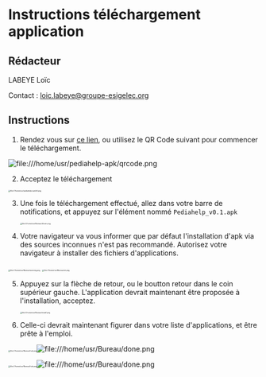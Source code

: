# Instructions téléchargement application

## Rédacteur

LABEYE Loïc

Contact : <loic.labeye@groupe-esigelec.org>

## Instructions

1. Rendez vous sur [ce lien](https://github.com/pediahelp-apk/pediahelp-apk/releases/download/0.1/Pediahelp_v0.1.apk), ou utilisez le QR Code suivant pour commencer le téléchargement.

![file:///home/usr/pediahelp-apk/qrcode.png](file:///home/usr/pediahelp-apk/qrcode.png)

2. Acceptez le téléchargement

<img src="file:///home/usr/pediahelp-apk/dl.png" alt="file:///home/usr/pediahelp-apk/dl.png" style="zoom: 25%;" />

3. Une fois le téléchargement effectué, allez dans votre barre de notifications, et appuyez sur l'élément nommé `Pediahelp_v0.1.apk`

   <img src="file:///home/usr/Bureau/dlover.png" alt="file:///home/usr/Bureau/dlover.png" style="zoom:25%;" />

4. Votre navigateur va vous informer que par défaut l'installation d'apk via des sources inconnues n'est pas recommandé. Autorisez votre navigateur à installer des fichiers d'applications.

<img src="file:///home/usr/Bureau/warning.png" alt="file:///home/usr/Bureau/warning.png" style="zoom:25%;" />

<img src="file:///home/usr/Bureau/ok.png" alt="file:///home/usr/Bureau/ok.png" style="zoom:25%;" />

5. Appuyez sur la flèche de retour, ou le boutton retour dans le coin supérieur gauche. L'application devrait maintenant être proposée à l'installation, acceptez.

   <img src="file:///home/usr/Bureau/install.png" alt="file:///home/usr/Bureau/install.png" style="zoom:25%;" />

6. Celle-ci devrait maintenant figurer dans votre liste d'applications, et être prête à l'emploi.

<img src="file:///home/usr/Bureau/hub.png" alt="file:///home/usr/Bureau/hub.png" style="zoom:25%;" />![file:///home/usr/Bureau/done.png](file:///home/usr/Bureau/done.png)

<img src="file:///home/usr/Bureau/hub.png" alt="file:///home/usr/Bureau/hub.png" style="zoom:25%;" />![file:///home/usr/Bureau/done.png](file:///home/usr/Bureau/done.png)